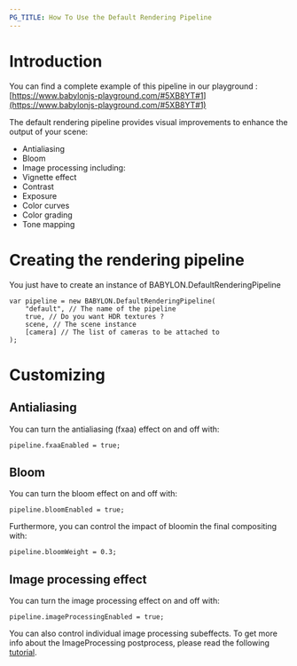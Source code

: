 ```yaml
---
PG_TITLE: How To Use the Default Rendering Pipeline
---
```


# Introduction

You can find a complete example of this pipeline in our playground : [https://www.babylonjs-playground.com/#5XB8YT#1](https://www.babylonjs-playground.com/#5XB8YT#1)

The default rendering pipeline provides visual improvements to enhance the output of your scene:
* Antialiasing
* Bloom
* Image processing including:
 * Vignette effect
 * Contrast
 * Exposure
 * Color curves
 * Color grading
 * Tone mapping

# Creating the rendering pipeline

You just have to create an instance of BABYLON.DefaultRenderingPipeline
```
var pipeline = new BABYLON.DefaultRenderingPipeline(
    "default", // The name of the pipeline
    true, // Do you want HDR textures ?
    scene, // The scene instance
    [camera] // The list of cameras to be attached to
);
```

# Customizing

## Antialiasing
You can turn the antialiasing (fxaa) effect on and off with:

```
pipeline.fxaaEnabled = true;
```

## Bloom
You can turn the bloom effect on and off with:

```
pipeline.bloomEnabled = true;
```

Furthermore, you can control the impact of bloomin the final compositing with:
```
pipeline.bloomWeight = 0.3;
```


## Image processing effect
You can turn the image processing effect on and off with:

```
pipeline.imageProcessingEnabled = true;
```

You can also control individual image processing subeffects. To get more info about the ImageProcessing postprocess, please read the following [tutorial](/How_To/how_to_use_postprocesses#imageprocessing).



